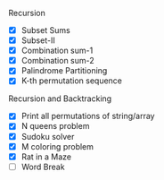 Recursion
- [x] Subset Sums
- [x] Subset-II
- [x] Combination sum-1
- [x] Combination sum-2
- [x] Palindrome Partitioning
- [x] K-th permutation sequence

Recursion and Backtracking
- [x] Print all permutations of string/array
- [x] N queens problem
- [x] Sudoku solver
- [x] M coloring problem
- [x] Rat in a Maze
- [ ] Word Break
